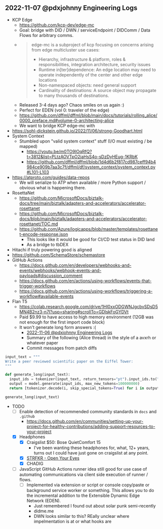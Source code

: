 ## 2022-11-07 @pdxjohnny Engineering Logs

- KCP Edge
  - https://github.com/kcp-dev/edge-mc
  - Goal: bridge with DID / DWN / serviceEndpoint / DIDComm / Data Flows for arbitrary comms.
  - > edge-mc is a subproject of kcp focusing on concerns arising from edge multicluster use cases:
    > - Hierarchy, infrastructure & platform, roles & responsibilities, integration architecture, security issues
    > - Runtime in[ter]dependence: An edge location may need to operate independently of the center and other edge locations​
    > - Non-namespaced objects: need general support
    > - Cardinality of destinations: A source object may propagate to many thousands of destinations. ​ 
  - Released 3-4 days ago? Chaos smiles on us again :)
  - Perfect for EDEN (vol 0: traveler of the edge)
  - https://github.com/dffml/dffml/blob/main/docs/tutorials/rolling_alice/0000_preface.md#volume-0-architecting-alice
  - We want to bridge KCP edge-mc with 
- https://sohl-dickstein.github.io/2022/11/06/strong-Goodhart.html
- System Context
  - Stumbled upon "valid system context" stuff (I/O must existing / be mapped)
    - https://youtu.be/m0TO9IOqRfQ?t=3812&list=PLtzAOVTpO2jaHsS4o-sDzDyHEug-1KRbK
    - https://github.com/dffml/dffml/blob/1d4d6b2f817cd987ceff94b4984ce909b7aa3c7f/dffml/df/system_context/system_context.py#L101-L103
- https://atproto.com/guides/data-repos
  - We will serialize to ATP when available / more Python
   support / obvious what is happening there.
- RosettaNet
  - https://github.com/MicrosoftDocs/biztalk-docs/tree/main/biztalk/adapters-and-accelerators/accelerator-rosettanet
  - https://github.com/MicrosoftDocs/biztalk-docs/blob/main/biztalk/adapters-and-accelerators/accelerator-rosettanet/TOC.md
  - https://github.com/Azure/logicapps/blob/master/templates/rosettanet-encode-response.json
    - This looks like it would be good for CI/CD test status in DID land
    - As a bridge to tbDEX
- Hitachi if truly powering good is aligned
- https://github.com/SchemaStore/schemastore
- GitHub Actions
  - https://docs.github.com/en/developers/webhooks-and-events/webhooks/webhook-events-and-payloads#discussion_comment
  - https://docs.github.com/en/actions/using-workflows/events-that-trigger-workflows
  - https://docs.github.com/en/actions/using-workflows/triggering-a-workflow#available-events
- Flan T5
  - https://colab.research.google.com/drive/1Hl0xxODGWNJgcbvSDsD5MN4B2nz3-n7I?usp=sharing#scrollTo=GDlskFoGYDVt
  - Paid $9.99 to have access to high memory environment (12GB was not enough for the first import code block)
  - It won't generate long form answers :(
    - [2022-11-06 @pdxjohnny Engineering Logs](https://github.com/intel/dffml/discussions/1406?sort=new#discussioncomment-4068656)
    - Summary of the following (Alice thread) in the style of a avxrh or whatever paper
    - Commit messages from patch diffs

```python
input_text = """
Write a peer reviewed scientific paper on the Eiffel Tower:
"""

def generate_long(input_text):
  input_ids = tokenizer(input_text, return_tensors="pt").input_ids.to("cuda")
  output = model.generate(input_ids, max_new_tokens=100000000)
  return [tokenizer.decode(i, skip_special_tokens=True) for i in output]

generate_long(input_text)
```

- TODO
  - [ ] Enable detection of recommended community standards in `docs` and `.github`
    - https://docs.github.com/en/communities/setting-up-your-project-for-healthy-contributions/adding-support-resources-to-your-project
  - [x] Headphones
    - [x] Craigslist $50: Bose QuietComfort 15
      - I've been wanting these headphones for, what, 12+ years,
        turns out I could have just gone on craigslist at any point.
    - [x] [STRFKR - Open Your Eyes](https://www.youtube.com/watch?v=mkeOoWquAqk&list=RDEMwZ9tKHt9iT5CWajVqMu11w)
    - [x] CHADIG
  - [ ] JavaScript GitHub Actions runner idea still good for use case of automating communications via client side execution of runner / flows.
    - [ ] Implemented via extension or script or console copy/paste or background service worker or something. This allows you to do the incremental addition to the Extensible Dynamic Edge Network (EDEN).
      - Just remembered I found out about solar punk semi-recently
      - didme.me
      - DWN looks similar to this? REally unclear where impelmentation is at or what hooks are